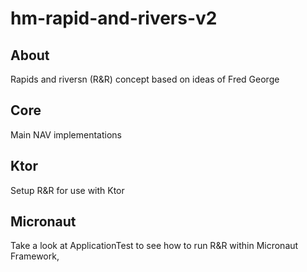 # hm-rapid-and-rivers-v2
## About
Rapids and riversn (R&R) concept based on ideas of Fred George

## Core
Main NAV implementations

## Ktor
Setup R&R for use with Ktor

## Micronaut
Take a look at ApplicationTest to see how to run R&R within Micronaut Framework,



